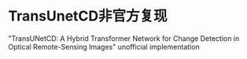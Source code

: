 # TransUnetCD非官方复现

"TransUNetCD: A Hybrid Transformer Network for Change Detection in Optical Remote-Sensing Images" unofficial implementation
